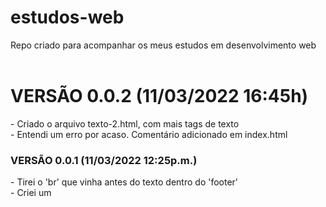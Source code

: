 # estudos-web
Repo criado para acompanhar os meus estudos em desenvolvimento web <br> <br>
<h1> VERSÃO 0.0.2 (11/03/2022 16:45h) </h1>
- Criado o arquivo texto-2.html, com mais tags de texto <br>
- Entendi um erro por acaso. Comentário adicionado em index.html <br>
 <h3> VERSÃO 0.0.1 (11/03/2022 12:25p.m.) </h3>
- Tirei o 'br' que vinha antes do texto dentro do 'footer' <br>
- Criei um <style>, pra separar isso por pixels (tag padding) <br>
- criei o arquivo texto-1.html, pra começar a trabalhar com as tags de texto <br>
 - PRECEBI QUE SÓ FUNCIONA SE EU INICIO A PARTIR DA EXTENSÃO LIVE SERVER DO VS CODE. Então, lembra de iniciar a partir de um servidor HTTP. <br>
  <br>
  <h3> VERSÃO 0.0.0 (11/03/2022 11:15a.m.) </h3>
- Incluídos o arquivo de índice (index.html) e o primeiro exemplo (teste.html) <br>
- Arquivo de índice vai ser atualizado, porque ainda não estava finalizado quando fiz o upload <br>

